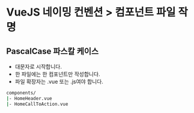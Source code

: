 # VueJS 네이밍 컨벤션 > 컴포넌트 파일 작명

## PascalCase 파스칼 케이스
- 대문자로 시작합니다.
- 한 파일에는 한 컴포넌트만 작성합니다.
- 파일 확장자는 .vue 또는 .js여야 합니다.

```sh
components/
|- HomeHeader.vue
|- HomeCallToAction.vue
```